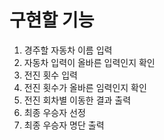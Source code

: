 # 구현할 기능
1. 경주할 자동차 이름 입력
2. 자동차 입력이 올바른 입력인지 확인
3. 전진 횟수 입력
4. 전진 횟수가 올바른 임력인지 확인
5. 전진 회차별 이동한 결과 출력
6. 최종 우승자 선정
7. 최종 우승자 명단 출력